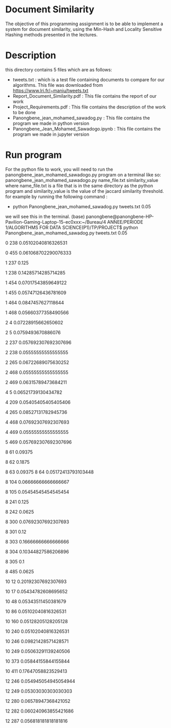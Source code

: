
# Document Similarity
The objective of this programming assignment is to be able to implement a system for document similarity, using the Min-Hash and Locality Sensitive Hashing methods presented in the lectures.

# Description
this directory contains 5 files which are as follows:
 * tweets.txt : which is a test file containing documents to compare for our algorithms. This file was downloaded from https://www.lri.fr/~maniu/tweets.txt
 * Report_Document_Similarity.pdf : This file contains the report of our work
 * Project_Requirements.pdf : This file contains the description of the work to be done
 * Panongbene_jean_mohamed_sawadog.py : This file contains the program we made in python version
 * Panongbene_Jean_Mohamed_Sawadogo.ipynb : This file contains the program we made in jupyter version
 
# Run program

For the python file to work, you will need to run the panongbene_jean_mohamed_sawadogo.py program on a terminal like so:
panongbene_jean_mohamed_sawadogo.py name_file.txt similarity_value
where name_file.txt is a file that is in the same directory as the python program and similarity_value is the value of the jaccard similarity threshold.
for example by running the following command :
 * python Panongbene_jean_mohamed_sawadog.py tweets.txt 0.05
 
we will see this in the terminal.
(base) panongbene@panongbene-HP-Pavilion-Gaming-Laptop-15-ec0xxx:~/Bureau/4 ANNEE/PERIODE 1/ALGORITHMS FOR DATA SCIENCE(P1)/TP/PROJECT$ python Panongbene_jean_mohamed_sawadog.py tweets.txt 0.05

0      238      0.05102040816326531

0      455      0.061068702290076333

1      237      0.125

1      238      0.14285714285714285

1      454      0.07017543859649122

1      455      0.05747126436781609

1      464      0.0847457627118644

1      468      0.05660377358490566

2      4      0.07228915662650602

2      5      0.0759493670886076

2      237      0.057692307692307696

2      238      0.05555555555555555

2      265      0.06722689075630252

2      468      0.05555555555555555

2      469      0.06315789473684211

4      5      0.06521739130434782

4      209      0.05405405405405406

4      265      0.08527131782945736

4      468      0.07692307692307693

4      469      0.05555555555555555

5      469      0.057692307692307696

8      61      0.09375

8      62      0.1875

8      63      0.09375
8      64      0.05172413793103448


8      104      0.06666666666666667

8      105      0.05454545454545454

8      241      0.125

8      242      0.0625

8      300      0.07692307692307693

8      301      0.12

8      303      0.16666666666666666

8      304      0.10344827586206896

8      305      0.1

8      485      0.0625

10      12      0.20192307692307693

10      17      0.05434782608695652

10      48      0.05343511450381679

10      86      0.05102040816326531

10      160      0.05128205128205128

10      240      0.05102040816326531

10      246      0.09821428571428571

10      249      0.05063291139240506

10      373      0.05844155844155844

10      411      0.17647058823529413

12      246      0.054945054945054944

12      249      0.05303030303030303

12      280      0.06578947368421052

12      282      0.060240963855421686

12      287      0.056818181818181816

 
